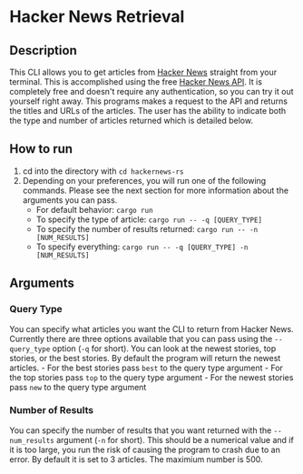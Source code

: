 # Hacker News Retrieval

## Description

This CLI allows you to get articles from [Hacker News](https://news.ycombinator.com/?p=2) straight from your terminal. This is accomplished using the free [Hacker News API](https://github.com/HackerNews/API). It is completely free and doesn't require any authentication, so you can try it out yourself right away. This programs makes a request to the API and returns the titles and URLs of the articles. The user has the ability to indicate both the type and number of articles returned which is detailed below.

## How to run

1. cd into the directory with `cd hackernews-rs`
2. Depending on your preferences, you will run one of the following commands. Please see the next section for more information about the arguments you can pass.
    - For default behavior: `cargo run`
    - To specify the type of article: `cargo run -- -q [QUERY_TYPE]`
    - To specify the number of results returned: `cargo run -- -n [NUM_RESULTS]`
    - To specify everything: `cargo run -- -q [QUERY_TYPE] -n [NUM_RESULTS]`

## Arguments

### Query Type

You can specify what articles you want the CLI to return from Hacker News. Currently there are three options available that you can pass using the `--query_type` option (`-q` for short). You can look at the newest stories, top stories, or the best stories. By default the program will return the newest articles. 
    - For the best stories pass `best` to the query type argument
    - For the top stories pass `top` to the query type argument
    - For the newest stories pass `new` to the query type argument

### Number of Results

You can specify the number of results that you want returned with the `--num_results` argument (`-n` for short). This should be a numerical value and if it is too large, you run the risk of causing the program to crash due to an error. By default it is set to 3 articles. The maximium number is 500.